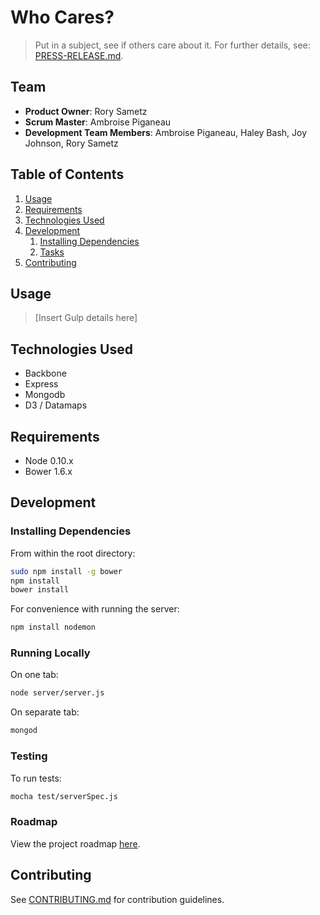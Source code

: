 # Who Cares?

> Put in a subject, see if others care about it. For further details, see: [PRESS-RELEASE.md](PRESS-RELEASE.md).

## Team

  - __Product Owner__: Rory Sametz
  - __Scrum Master__: Ambroise Piganeau
  - __Development Team Members__: Ambroise Piganeau, Haley Bash, Joy Johnson, Rory Sametz

## Table of Contents

1. [Usage](#Usage)
1. [Requirements](#requirements)
1. [Technologies Used](#technologies-used)
1. [Development](#development)
    1. [Installing Dependencies](#installing-dependencies)
    1. [Tasks](#tasks)
1. [Contributing](#contributing)

## Usage

> [Insert Gulp details here]

## Technologies Used

- Backbone
- Express
- Mongodb
- D3 / Datamaps

## Requirements

- Node 0.10.x
- Bower 1.6.x

## Development

### Installing Dependencies

From within the root directory:

```sh
sudo npm install -g bower
npm install
bower install
```

For convenience with running the server:
```sh
npm install nodemon
```

### Running Locally

On one tab:
```sh
node server/server.js
```

On separate tab:
```sh
mongod
```

### Testing

To run tests:
```sh
mocha test/serverSpec.js
```

### Roadmap

View the project roadmap [here](ROADMAP.md).

## Contributing

See [CONTRIBUTING.md](CONTRIBUTING.md) for contribution guidelines.
